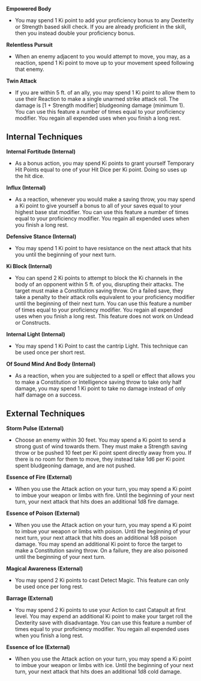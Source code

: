 **Empowered Body**
- You may spend 1 Ki point to add your proficiency bonus to any Dexterity or Strength based skill check. If you are already proficient in the skill, then you instead double your proficiency bonus.

**Relentless Pursuit**
- When an enemy adjacent to you would attempt to move, you may, as a reaction, spend 1 Ki point to move up to your movement speed following that enemy.

**Twin Attack**
- If you are within 5 ft. of an ally, you may spend 1 Ki point to allow them to use their Reaction to make a single unarmed strike attack roll. The damage is [1 + Strength modifier] bludgeoning damage (minimum 1). You can use this feature a number of times equal to your proficiency modifier. You regain all expended uses when you finish a long rest.

## Internal Techniques
**Internal Fortitude (Internal)**
- As a bonus action, you may spend Ki points to grant yourself Temporary Hit Points equal to one of your Hit Dice per Ki point. Doing so uses up the hit dice.

**Influx (Internal)**
- As a reaction, whenever you would make a saving throw, you may spend a Ki point to give yourself a bonus to all of your saves equal to your highest base stat modifier. You can use this feature a number of times equal to your proficiency modifier. You regain all expended uses when you finish a long rest.

**Defensive Stance (Internal)**
- You may spend 1 Ki point to have resistance on the next attack that hits you until the beginning of your next turn.

**Ki Block (Internal)**
- You can spend 2 Ki points to attempt to block the Ki channels in the body of an opponent within 5 ft. of you, disrupting their attacks. The target must make a Constitution saving throw. On a failed save, they take a penalty to their attack rolls equivalent to your proficiency modifier until the beginning of their next turn. You can use this feature a number of times equal to your proficiency modifier. You regain all expended uses when you finish a long rest. This feature does not work on Undead or Constructs.

**Internal Light (Internal)**
- You may spend 1 Ki Point to cast the cantrip Light. This technique can be used once per short rest.

**Of Sound Mind And Body (Internal)**
- As a reaction, when you are subjected to a spell or effect that allows you to make a Constitution or Intelligence saving throw to take only half damage, you may spend 1 Ki point to take no damage instead of only half damage on a success.

## External Techniques
**Storm Pulse (External)**
- Choose an enemy within 30 feet. You may spend a Ki point to send a strong gust of wind towards them. They must make a Strength saving throw or be pushed 10 feet per Ki point spent directly away from you. If there is no room for them to move, they instead take 1d6 per Ki point spent bludgeoning damage, and are not pushed.

**Essence of Fire (External)**
- When you use the Attack action on your turn, you may spend a Ki point to imbue your weapon or limbs with fire. Until the beginning of your next turn, your next attack that hits does an additional 1d8 fire damage.

**Essence of Poison (External)**
- When you use the Attack action on your turn, you may spend a Ki point to imbue your weapon or limbs with poison. Until the beginning of your next turn, your next attack that hits does an additional 1d8 poison damage. You may spend an additional Ki point to force the target to make a Constitution saving throw. On a failure, they are also poisoned until the beginning of your next turn.

**Magical Awareness (External)**
- You may spend 2 Ki points to cast Detect Magic. This feature can only be used once per long rest.

**Barrage (External)**
- You may spend 2 Ki points to use your Action to cast Catapult at first level. You may expend an additional Ki point to make your target roll the Dexterity save with disadvantage. You can use this feature a number of times equal to your proficiency modifier. You regain all expended uses when you finish a long rest.

**Essence of Ice (External)**
- When you use the Attack action on your turn, you may spend a Ki point to imbue your weapon or limbs with ice. Until the beginning of your next turn, your next attack that hits does an additional 1d8 cold damage.